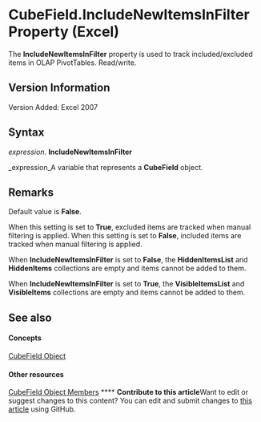 
# CubeField.IncludeNewItemsInFilter Property (Excel)

The  **IncludeNewItemsInFilter** property is used to track included/excluded items in OLAP PivotTables. Read/write.


## Version Information

Version Added: Excel 2007 


## Syntax

 _expression_. **IncludeNewItemsInFilter**

 _expression_A variable that represents a  **CubeField** object.


## Remarks

Default value is  **False**.

When this setting is set to  **True**, excluded items are tracked when manual filtering is applied. When this setting is set to  **False**, included items are tracked when manual filtering is applied.

When  **IncludeNewItemsInFilter** is set to **False**, the  **HiddenItemsList** and **HiddenItems** collections are empty and items cannot be added to them.

When  **IncludeNewItemsInFilter** is set to **True**, the  **VisibleItemsList** and **VisibleItems** collections are empty and items cannot be added to them.


## See also


#### Concepts


 [CubeField Object](6db16910-6c27-651a-c388-e54e27fe4519.md)
#### Other resources


 [CubeField Object Members](2f3cbe65-45ff-abe0-3e48-29c0d490f600.md)
****   **Contribute to this article**Want to edit or suggest changes to this content? You can edit and submit changes to  [this article](https://github.com/jhershey00/VBA_Excel_Test/OpenXMLCon/articles/7c9ccb66-5a8c-ced0-c024-2336e85f00db.md) using GitHub.

